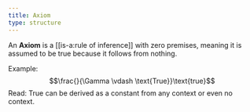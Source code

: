 ```yaml
---
title: Axiom
type: structure
---
```


An **Axiom** is a [[is-a:rule of inference]] with zero premises, meaning it is assumed to be true because it follows from nothing.

Example:
$$\frac{}{\Gamma \vdash \text{True}}\text{true}$$
Read: True can be derived as a constant from any context or even no context.